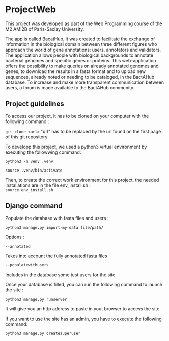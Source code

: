 # ProjectWeb

This project was developed as part of the Web Programming course of the M2 AMI2B of Paris-Saclay University.

The app is called BacatHub, it was created to facilitate the exchange of information in the biological domain between three different figures who approach the world of gene annotations: users, annotators and validators. The application allows people with biological backgrounds to annotate bacterial genomes and specific genes or proteins.
This web-application offers the possibility to make queries on already annotated genomes and genes, to download the results in a fasta format and to upload new sequences, already noted or needing to be cataloged, in the BactAHub database. 
To increase and make more transparent communication between users, a forum is made available to the BactAHub community.

## Project guidelines

To access our project, it has to be cloned on your computer with the following command :

`git clone <url>` 
"url" has to be replaced by the url found on the first page of this git repository

To developp this project, we used a python3 virtual environment by executing the followwing command:

`python3 -m venv .venv`

`source .venv/bin/activate`

Then, to create the correct work environment for this project, the needed installations are in the file env_install.sh :  
`source env_install.sh`

## Django command

Populate the database with fasta files and users :

`python3 manage.py import-my-data file/path/`

Options :

`--annotated`

Takes into account the fully annotated fasta files

`--populatewithusers`

Includes in the database some test users for the site

Once your database is filled, you can run the following command to launch the site :

`python3 manage.py runserver`

It will give you an http address to paste in yout browser to access the site

If you want to use the site has an admin, you have to execute the following command:

`python3 manage.py createsuperuser`



